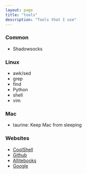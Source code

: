 ```yaml
---
layout: page
title: "tools"
description: "Tools that I use"
---
```


### Common

+ Shadowsocks

### Linux

+ awk/sed
+ grep
+ find
+ Python
+ shell
+ vim

### Mac

+ taurine: Keep Mac from sleeping

### Websites

+ [CoolShell](https://coolshell.cn)
+ [Github](https://github.com/chunyang-wen)
+ [Allitebooks](http://www.allitebooks.com)
+ [Google](https://www.google.com)

